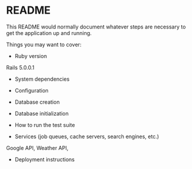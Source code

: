 # README

This README would normally document whatever steps are necessary to get the
application up and running.

Things you may want to cover:

* Ruby version

Rails 5.0.0.1

* System dependencies

* Configuration

* Database creation

* Database initialization

* How to run the test suite

* Services (job queues, cache servers, search engines, etc.)

Google API, Weather API,

* Deployment instructions
